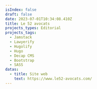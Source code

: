 ```yaml
---
isIndex: false
draft: false
date: 2023-07-01T10:34:08.410Z
title: Le 52 avocats
projects_types: Editorial
projects_tags:
  - Jamstack
  - Lawyerify
  - Hugolify
  - Hugo
  - Decap CMS
  - Bootstrap
  - SASS
datas:
  - title: Site web
    text: https://www.le52-avocats.com/
---
```

